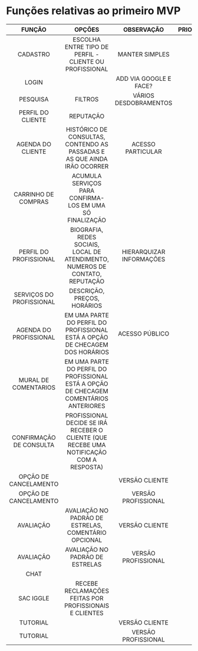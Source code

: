 # Funções relativas ao primeiro MVP

FUNÇÃO |	OPÇÕES |	OBSERVAÇÃO |	PRIORIDADE |	ESTADO
:------------: | :-------------------------------: | :-------------: | :--------: | :--------:
CADASTRO |	ESCOLHA ENTRE TIPO DE PERFIL - CLIENTE OU PROFISSIONAL |	MANTER SIMPLES | 0 |
LOGIN	| |	ADD VIA GOOGLE E FACE? | | 0 |
PESQUISA | FILTROS | VÁRIOS DESDOBRAMENTOS | X |
PERFIL DO CLIENTE | REPUTAÇÃO | | 1	|
AGENDA DO CLIENTE | HISTÓRICO DE CONSULTAS, CONTENDO AS PASSADAS E AS QUE AINDA IRÃO OCORRER | ACESSO PARTICULAR | 4 |
CARRINHO DE COMPRAS | ACUMULA SERVIÇOS PARA CONFIRMA-LOS EM UMA SÓ FINALIZAÇÃO | | 3 |
PERFIL DO PROFISSIONAL | BIOGRAFIA, REDES SOCIAIS, LOCAL DE ATENDIMENTO, NUMEROS DE CONTATO, REPUTAÇÃO | HIERARQUIZAR INFORMAÇÕES | 1 |
SERVIÇOS DO PROFISSIONAL | DESCRIÇÃO, PREÇOS, HORÁRIOS | | 2 |
AGENDA DO PROFISSIONAL | EM UMA PARTE DO PERFIL DO PROFISSIONAL ESTÁ A OPÇÃO DE CHECAGEM DOS HORÁRIOS | ACESSO PÚBLICO | 2 |
MURAL DE COMENTARIOS | EM UMA PARTE DO PERFIL DO PROFISSIONAL ESTÁ A OPÇÃO DE CHECAGEM COMENTÁRIOS ANTERIORES | | 2 |
CONFIRMAÇÃO DE CONSULTA | PROFISSIONAL DECIDE SE IRÁ RECEBER O CLIENTE (QUE RECEBE UMA NOTIFICAÇÃO COM A RESPOSTA) | | 3 |
OPÇÃO DE CANCELAMENTO | | VERSÃO CLIENTE | 4 |
OPÇÃO DE CANCELAMENTO | | VERSÃO PROFISSIONAL | 4	|
AVALIAÇÃO | AVALIAÇÃO NO PADRÃO DE ESTRELAS, COMENTÁRIO OPCIONAL | VERSÃO CLIENTE | 4	|
AVALIAÇÃO | AVALIAÇÃO NO PADRÃO DE ESTRELAS | VERSÃO PROFISSIONAL | 4 |
CHAT | | | 5 |
SAC IGGLE | RECEBE RECLAMAÇÕES FEITAS POR PROFISSIONAIS E CLIENTES | | 1 |
TUTORIAL | | VERSÃO CLIENTE | 9 |
TUTORIAL | | VERSÃO PROFISSIONAL | 9 |
